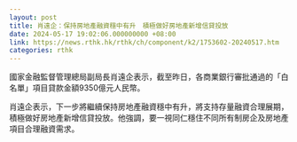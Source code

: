 ```yaml
---
layout: post
title: 肖遠企：保持房地產融資穩中有升　積極做好房地產新增信貸投放
date: 2024-05-17 19:02:06.000000000 +08:00
link: https://news.rthk.hk/rthk/ch/component/k2/1753602-20240517.htm
categories: rthk
---
```


國家金融監督管理總局副局長肖遠企表示，截至昨日，各商業銀行審批通過的「白名單」項目貸款金額9350億元人民幣。

肖遠企表示，下一步將繼續保持房地產融資穩中有升，將支持存量融資合理展期，積極做好房地產新增信貸投放。他強調，要一視同仁穩住不同所有制房企及房地產項目合理融資需求。
